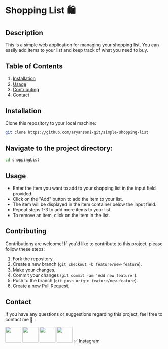 # Shopping List 🛍️

## Description

This is a simple web application for managing your shopping list. You can easily add items to your list and keep track of what you need to buy.

## Table of Contents

1. [Installation](#installation)
2. [Usage](#usage)
3. [Contributing](#contributing)
4. [Contact](#contact)

## Installation

Clone this repository to your local machine:

```bash
git clone https://github.com/aryansoni-git/simple-shopping-list
```
## Navigate to the project directory:

```bash
cd shoppingList
```
## Usage

- Enter the item you want to add to your shopping list in the input field provided.
- Click on the "Add" button to add the item to your list.
- The item will be displayed in the item container below the input field.
- Repeat steps 1-3 to add more items to your list.
- To remove an item, click on the item in the list.

## Contributing

Contributions are welcome! If you'd like to contribute to this project, please follow these steps:

1. Fork the repository.
2. Create a new branch (`git checkout -b feature/new-feature`).
3. Make your changes.
4. Commit your changes (`git commit -am 'Add new feature'`).
5. Push to the branch (`git push origin feature/new-feature`).
6. Create a new Pull Request.

## Contact

If you have any questions or suggestions regarding this project, feel free to contact me 🤝 :

[<img src="https://cdn.jsdelivr.net/gh/devicons/devicon@latest/icons/google/google-original.svg" width="50" height="50">](mailto:aryansoni.work@gmail.com)
[<img src="https://cdn.jsdelivr.net/gh/devicons/devicon@latest/icons/github/github-original.svg" width="50" height="50">](https://github.com/aryansoni-git)
[<img src="https://cdn.jsdelivr.net/gh/devicons/devicon@latest/icons/twitter/twitter-original.svg" width="50" height="50">](https://twitter.com/aryansoni_x)
[<img src="https://cdn.jsdelivr.net/gh/devicons/devicon@latest/icons/linkedin/linkedin-original.svg" width="50" height="50">](https://www.linkedin.com/in/aryansoni-work)
[✅ Instagram](https://www.instagram.com/aryansoni.ig/)

